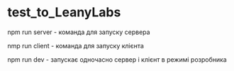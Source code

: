 # test_to_LeanyLabs

npm run server - команда для запуску сервера

nmp run client - команда для запуску клієнта


npm run dev - запускає одночасно сервер і клієнт  в режимі розробника
